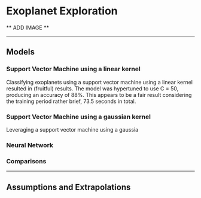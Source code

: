 # Exoplanet Exploration

** ADD IMAGE ** 

- - - 
## Models

### Support Vector Machine using a linear kernel

Classifying exoplanets using a support vector machine using a linear kernel resulted in (fruitful) results. The model was hypertuned to use C = 50, producing an accuracy of 88%. This appears to be a fair result considering the training period rather brief, 73.5 seconds in total. 

### Support Vector Machine using a gaussian kernel 

Leveraging a support vector machine using a gaussia
### Neural Network

### Comparisons

- - - 

## Assumptions and Extrapolations
